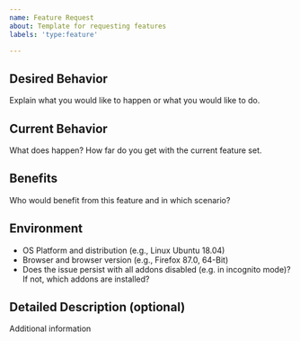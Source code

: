 ```yaml
---
name: Feature Request
about: Template for requesting features
labels: 'type:feature'

---
```


## Desired Behavior
Explain what you would like to happen or what you would like to do.

## Current Behavior
What does happen? How far do you get with the current feature set.

## Benefits
Who would benefit from this feature and in which scenario?

## Environment
 - OS Platform and distribution (e.g., Linux Ubuntu 18.04)
 - Browser and browser version (e.g., Firefox 87.0, 64-Bit)
 - Does the issue persist with all addons disabled (e.g. in incognito mode)? If not, which addons are installed?
 
## Detailed Description (optional)
Additional information
